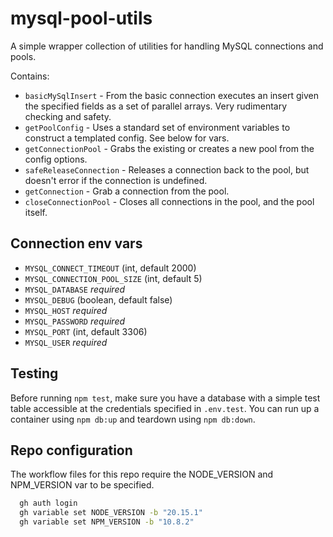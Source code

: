 # mysql-pool-utils

A simple wrapper collection of utilities for handling MySQL connections and pools.

Contains:

- `basicMySqlInsert` - From the basic connection executes an insert given the specified fields as a set of parallel arrays.  Very rudimentary checking and safety.
- `getPoolConfig` - Uses a standard set of environment variables to construct a templated config. See below for vars.
- `getConnectionPool` - Grabs the existing or creates a new pool from the config options.
- `safeReleaseConnection` - Releases a connection back to the pool, but doesn't error if the connection is undefined.
- `getConnection` - Grab a connection from the pool.
- `closeConnectionPool` - Closes all connections in the pool, and the pool itself.

## Connection env vars

- `MYSQL_CONNECT_TIMEOUT` (int, default 2000)
- `MYSQL_CONNECTION_POOL_SIZE` (int, default 5)
- `MYSQL_DATABASE` *required*
- `MYSQL_DEBUG` (boolean, default false)
- `MYSQL_HOST` *required*
- `MYSQL_PASSWORD` *required*
- `MYSQL_PORT` (int, default 3306)
- `MYSQL_USER` *required*

## Testing

Before running `npm test`, make sure you have a database with a simple test table accessible at the credentials
specified in `.env.test`.  You can run up a container using `npm db:up` and teardown using `npm db:down`.

## Repo configuration

The workflow files for this repo require the NODE_VERSION and NPM_VERSION var to be specified.

```bash
  gh auth login
  gh variable set NODE_VERSION -b "20.15.1"
  gh variable set NPM_VERSION -b "10.8.2"
```
